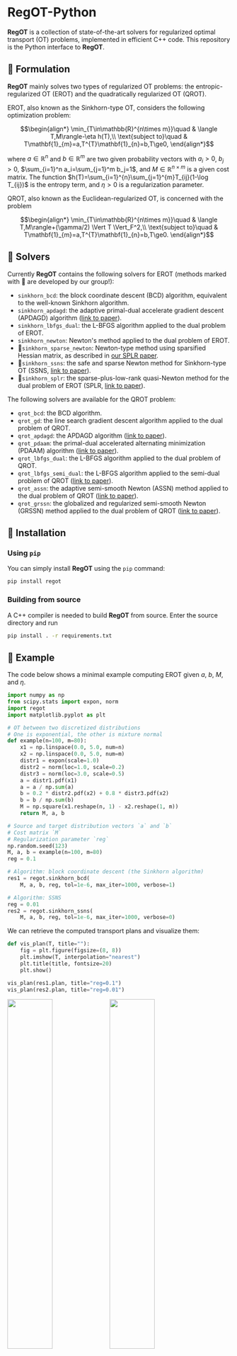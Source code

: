 # RegOT-Python

**RegOT** is a collection of state-of-the-art solvers for
regularized optimal transport (OT) problems, implemented in
efficient C++ code. This repository is the Python interface
to **RegOT**.

## 📝 Formulation

**RegOT** mainly solves two types of regularized OT problems:
the entropic-regularized OT (EROT) and the quadratically regularized OT (QROT).

EROT, also known as the Sinkhorn-type OT, considers the following optimization problem:

```math
\begin{align*}
\min_{T\in\mathbb{R}^{n\times m}}\quad & \langle T,M\rangle-\eta h(T),\\
\text{subject to}\quad & T\mathbf{1}_{m}=a,T^{T}\mathbf{1}_{n}=b,T\ge0,
\end{align*}
```

where $a\in\mathbb{R}^n$ and $b\in\mathbb{R}^m$ are two given
probability vectors with $a_i>0$, $b_j>0$, $\sum_{i=1}^n a_i=\sum_{j=1}^m b_j=1$,
and $M\in\mathbb{R}^{n\times m}$ is a given cost matrix.
The function $h(T)=\sum_{i=1}^{n}\sum_{j=1}^{m}T_{ij}(1-\log T_{ij})$ is the entropy term,
and $\eta>0$ is a regularization parameter.

QROT, also known as the Euclidean-regularized OT, is concerned with the problem

```math
\begin{align*}
\min_{T\in\mathbb{R}^{n\times m}}\quad & \langle T,M\rangle+(\gamma/2) \Vert T \Vert_F^2,\\
\text{subject to}\quad & T\mathbf{1}_{m}=a,T^{T}\mathbf{1}_{n}=b,T\ge0.
\end{align*}
```

## 🔧 Solvers

Currently **RegOT** contains the following solvers for EROT (methods marked with 🌟 are developed by our group!):

- `sinkhorn_bcd`: the block coordinate descent (BCD) algorithm, equivalent to the well-known Sinkhorn algorithm.
- `sinkhorn_apdagd`: the adaptive primal-dual accelerate gradient descent (APDAGD) algorithm
([link to paper](https://arxiv.org/pdf/1802.04367)).
- `sinkhorn_lbfgs_dual`: the L-BFGS algorithm applied to the dual problem of EROT.
- `sinkhorn_newton`: Newton's method applied to the dual problem of EROT.
- 🌟`sinkhorn_sparse_newton`: Newton-type method using sparsified Hessian matrix, as described in [our SPLR paper](https://openreview.net/pdf?id=WCkMkMcqpb).
- 🌟`sinkhorn_ssns`: the safe and sparse Newton method for Sinkhorn-type OT (SSNS, [link to paper](https://openreview.net/pdf?id=Nmmiyjw7Xg)).
- 🌟`sinkhorn_splr`: the sparse-plus-low-rank quasi-Newton method for the dual problem of EROT (SPLR, [link to paper](https://openreview.net/pdf?id=WCkMkMcqpb)).

The following solvers are available for the QROT problem:

- `qrot_bcd`: the BCD algorithm.
- `qrot_gd`: the line search gradient descent algorithm applied to the dual problem of QROT.
- `qrot_apdagd`: the APDAGD algorithm ([link to paper](https://arxiv.org/pdf/1802.04367)).
- `qrot_pdaam`: the primal-dual accelerated alternating minimization (PDAAM) algorithm ([link to paper](https://arxiv.org/pdf/1906.03622)).
- `qrot_lbfgs_dual`: the L-BFGS algorithm applied to the dual problem of QROT.
- `qrot_lbfgs_semi_dual`: the L-BFGS algorithm applied to the semi-dual problem of QROT ([link to paper](https://arxiv.org/pdf/1710.06276)).
- `qrot_assn`: the adaptive semi-smooth Newton (ASSN) method applied to the dual problem of QROT ([link to paper](https://arxiv.org/pdf/1603.07870)).
- `qrot_grssn`: the globalized and regularized semi-smooth Newton (GRSSN) method applied to the dual problem of QROT ([link to paper](https://arxiv.org/pdf/1903.01112)).

## 💽 Installation

### Using `pip`

You can simply install **RegOT** using the `pip` command:

```bash
pip install regot
```

### Building from source

A C++ compiler is needed to build **RegOT** from source. Enter the source directory and run

```bash
pip install . -r requirements.txt
```

## 📗 Example

The code below shows a minimal example computing EROT
given $a$, $b$, $M$, and $\eta$.



```py
import numpy as np
from scipy.stats import expon, norm
import regot
import matplotlib.pyplot as plt

# OT between two discretized distributions
# One is exponential, the other is mixture normal
def example(n=100, m=80):
    x1 = np.linspace(0.0, 5.0, num=n)
    x2 = np.linspace(0.0, 5.0, num=m)
    distr1 = expon(scale=1.0)
    distr2 = norm(loc=1.0, scale=0.2)
    distr3 = norm(loc=3.0, scale=0.5)
    a = distr1.pdf(x1)
    a = a / np.sum(a)
    b = 0.2 * distr2.pdf(x2) + 0.8 * distr3.pdf(x2)
    b = b / np.sum(b)
    M = np.square(x1.reshape(n, 1) - x2.reshape(1, m))
    return M, a, b

# Source and target distribution vectors `a` and `b`
# Cost matrix `M`
# Regularization parameter `reg`
np.random.seed(123)
M, a, b = example(n=100, m=80)
reg = 0.1

# Algorithm: block coordinate descent (the Sinkhorn algorithm)
res1 = regot.sinkhorn_bcd(
    M, a, b, reg, tol=1e-6, max_iter=1000, verbose=1)

# Algorithm: SSNS
reg = 0.01
res2 = regot.sinkhorn_ssns(
    M, a, b, reg, tol=1e-6, max_iter=1000, verbose=0)
```

We can retrieve the computed transport plans and visualize them:

```py
def vis_plan(T, title=""):
    fig = plt.figure(figsize=(8, 8))
    plt.imshow(T, interpolation="nearest")
    plt.title(title, fontsize=20)
    plt.show()

vis_plan(res1.plan, title="reg=0.1")
vis_plan(res2.plan, title="reg=0.01")
```

<img src="figs/plan_reg0_1.png" width="45%" /> <img src="figs/plan_reg0_01.png" width="45%" />

### 📃 Bibliography

Please consider to cite our work if you find our algorithms or
software useful in your research and applications.

```bibtex
@inproceedings{tang2024safe,
  title={Safe and sparse Newton method for entropic-regularized optimal transport},
  author={Tang, Zihao and Qiu, Yixuan},
  booktitle={Advances in Neural Information Processing Systems},
  volume={37},
  pages={129914--129943},
  year={2024}
}

@inproceedings{wang2025sparse,
  title={The Sparse-Plus-Low-Rank quasi-Newton method for entropic-regularized optimal transport},
  author={Wang, Chenrui and Qiu, Yixuan},
  booktitle={Forty-second International Conference on Machine Learning},
  year={2025}
}
```
